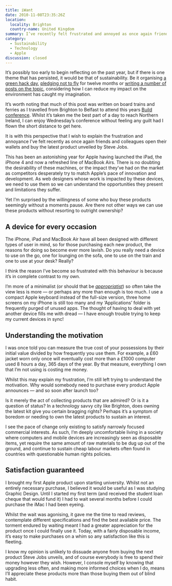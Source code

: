 ```yaml
---
title: iWant
date: 2010-11-08T23:35:26Z
location:
  locality: Brighton
  country-name: United Kingdom
summary: I’ve recently felt frustrated and annoyed as once again friends and colleagues open their wallets and buy the latest product unveiled by Steve Jobs.
category:
  - Sustainability
  - Technology
  - Apple
discussion: closed
---
```

It’s possibly too early to begin reflecting on the past year, but if there is one theme that has persisted, it would be that of sustainability. Be it organising [a green hack day][1], [pledging not to fly][2] for twelve months or [writing a number of posts on the topic][3], considering how I can reduce my impact on the environment has caught my imagination.

It’s worth noting that much of this post was written on board trains and ferries as I travelled from Brighton to Belfast to attend this years [Build conference][4]. Whilst it’s taken me the best part of a day to reach Northern Ireland, I can enjoy Wednesday’s conference without feeling any guilt had I flown the short distance to get here.

It is with this perspective that I wish to explain the frustration and annoyance I’ve felt recently as once again friends and colleagues open their wallets and buy the latest product unveiled by Steve Jobs.

This has been an astonishing year for Apple having launched the iPad, the iPhone 4 and now a refreshed line of MacBook Airs. There is no doubting the desirability of these machines, or the impact they’ve had on the market as competitors desperately try to match Apple’s pace of innovation and development. As web designers whose work is impacted by these devices, we need to use them so we can understand the opportunities they present and limitations they suffer.

Yet I’m surprised by the willingness of some who buy these products seemingly without a moments pause. Are there not other ways we can use these products without resorting to outright ownership?

## A device for every occasion

The iPhone, iPad and MacBook Air have all been designed with different types of user in mind, so for those purchasing each new product, the reasons for doing so become ever more lavish. Do you really need a device to use on the go, one for lounging on the sofa, one to use on the train and one to use at your desk? Really?

I think the reason I’ve become so frustrated with this behaviour is because it’s in complete contrast to my own.

I’m more of a minimalist (or should that be *[appropriatist][5]*) so often take the view less is more — or perhaps any more than enough is too much. I use a compact Apple keyboard instead of the full-size version, three home screens on my iPhone is still too many and my ‘Applications’ folder is frequently purged of unused apps. The thought of having to deal with yet another device fills me with dread — I have enough trouble trying to keep my current devices in sync!

## Understanding the motivation

I was once told you can measure the true cost of your possessions by their initial value divided by how frequently you use them. For example, a £60 jacket worn only once will eventually cost more than a £1000 computer used 8 hours a day, 365 days of the year. By that measure, everything I own that I’m not using is costing me money.

Whilst this may explain my frustration, I’m still left trying to understand the motivation. Why would somebody need to purchase every product Apple announces — and so soon after launch too?

Is it merely the act of collecting products that are admired? Or is it a question of status? In a technology savvy city like Brighton, does owning the latest kit give you certain bragging rights? Perhaps it’s a symptom of boredom or needing to own the latest products to sustain an interest.

I see the pace of change only existing to satisfy narrowly focused commercial interests. As such, I’m deeply uncomfortable living in a society where computers and mobile devices are increasingly seen as disposable items, yet require the same amount of raw materials to be dug up out of the ground, and continue to sustain cheap labour markets often found in countries with questionable human rights policies.

## Satisfaction guaranteed

I brought my first Apple product upon starting university. Whilst not an entirely necessary purchase, I believed it would be useful as I was studying Graphic Design. Until I started my first term (and received the student loan cheque that would fund it) I had to wait several months before I could purchase the iMac I had been eyeing.

Whilst the wait was agonising, it gave me the time to read reviews, contemplate different specifications and find the best available price. The torment endured by waiting meant I had a greater appreciation for the product once I could finally use it. Today, with a fairly disposable income, it’s easy to make purchases on a whim so any satisfaction like this is fleeting.

I know my opinion is unlikely to dissuade anyone from buying the next product Steve Jobs unveils, and of course everybody is free to spend their money however they wish. However, I console myself by knowing that upgrading less often, and making more informed choices when I do, means I’ll appreciate these products more than those buying them out of blind habit.

[1]: http://agreenfocus.paulrobertlloyd.com/post/371323289/welcome
[2]: /2010/02/a_green_focus
[3]: https://v2.paulrobertlloyd.com/tags/sustainability
[4]: http://buildconf.com/
[5]: https://twitter.com/hotdogsladies/status/29683157687
